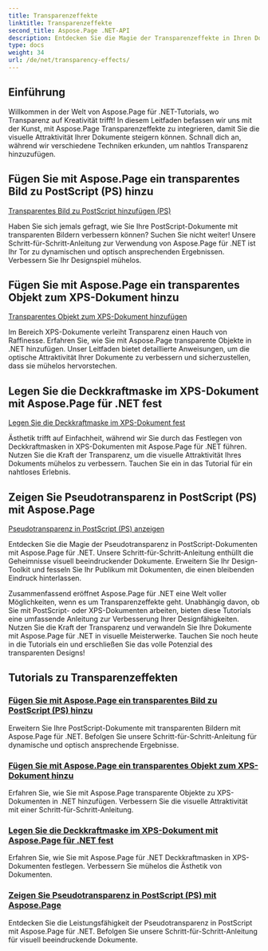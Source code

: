 ```yaml
---
title: Transparenzeffekte
linktitle: Transparenzeffekte
second_title: Aspose.Page .NET-API
description: Entdecken Sie die Magie der Transparenzeffekte in Ihren Dokumenten mit Aspose.Page .NET. Werten Sie Ihr Design mit Schritt-für-Schritt-Anleitungen für atemberaubende visuelle Verbesserungen auf.
type: docs
weight: 34
url: /de/net/transparency-effects/
---
```


## Einführung

Willkommen in der Welt von Aspose.Page für .NET-Tutorials, wo Transparenz auf Kreativität trifft! In diesem Leitfaden befassen wir uns mit der Kunst, mit Aspose.Page Transparenzeffekte zu integrieren, damit Sie die visuelle Attraktivität Ihrer Dokumente steigern können. Schnall dich an, während wir verschiedene Techniken erkunden, um nahtlos Transparenz hinzuzufügen.

## Fügen Sie mit Aspose.Page ein transparentes Bild zu PostScript (PS) hinzu
[Transparentes Bild zu PostScript hinzufügen (PS)](./add-transparent-image-to-postscript-ps/)

Haben Sie sich jemals gefragt, wie Sie Ihre PostScript-Dokumente mit transparenten Bildern verbessern können? Suchen Sie nicht weiter! Unsere Schritt-für-Schritt-Anleitung zur Verwendung von Aspose.Page für .NET ist Ihr Tor zu dynamischen und optisch ansprechenden Ergebnissen. Verbessern Sie Ihr Designspiel mühelos.

## Fügen Sie mit Aspose.Page ein transparentes Objekt zum XPS-Dokument hinzu
[Transparentes Objekt zum XPS-Dokument hinzufügen](./add-transparent-object-to-xps-document/)

Im Bereich XPS-Dokumente verleiht Transparenz einen Hauch von Raffinesse. Erfahren Sie, wie Sie mit Aspose.Page transparente Objekte in .NET hinzufügen. Unser Leitfaden bietet detaillierte Anweisungen, um die optische Attraktivität Ihrer Dokumente zu verbessern und sicherzustellen, dass sie mühelos hervorstechen.

## Legen Sie die Deckkraftmaske im XPS-Dokument mit Aspose.Page für .NET fest
[Legen Sie die Deckkraftmaske im XPS-Dokument fest](./set-opacity-mask-in-xps-document/)

Ästhetik trifft auf Einfachheit, während wir Sie durch das Festlegen von Deckkraftmasken in XPS-Dokumenten mit Aspose.Page für .NET führen. Nutzen Sie die Kraft der Transparenz, um die visuelle Attraktivität Ihres Dokuments mühelos zu verbessern. Tauchen Sie ein in das Tutorial für ein nahtloses Erlebnis.

## Zeigen Sie Pseudotransparenz in PostScript (PS) mit Aspose.Page
[Pseudotransparenz in PostScript (PS) anzeigen](./show-pseudo-transparency-in-postscript-ps/)

Entdecken Sie die Magie der Pseudotransparenz in PostScript-Dokumenten mit Aspose.Page für .NET. Unsere Schritt-für-Schritt-Anleitung enthüllt die Geheimnisse visuell beeindruckender Dokumente. Erweitern Sie Ihr Design-Toolkit und fesseln Sie Ihr Publikum mit Dokumenten, die einen bleibenden Eindruck hinterlassen.

Zusammenfassend eröffnet Aspose.Page für .NET eine Welt voller Möglichkeiten, wenn es um Transparenzeffekte geht. Unabhängig davon, ob Sie mit PostScript- oder XPS-Dokumenten arbeiten, bieten diese Tutorials eine umfassende Anleitung zur Verbesserung Ihrer Designfähigkeiten. Nutzen Sie die Kraft der Transparenz und verwandeln Sie Ihre Dokumente mit Aspose.Page für .NET in visuelle Meisterwerke. Tauchen Sie noch heute in die Tutorials ein und erschließen Sie das volle Potenzial des transparenten Designs!
## Tutorials zu Transparenzeffekten
### [Fügen Sie mit Aspose.Page ein transparentes Bild zu PostScript (PS) hinzu](./add-transparent-image-to-postscript-ps/)
Erweitern Sie Ihre PostScript-Dokumente mit transparenten Bildern mit Aspose.Page für .NET. Befolgen Sie unsere Schritt-für-Schritt-Anleitung für dynamische und optisch ansprechende Ergebnisse.
### [Fügen Sie mit Aspose.Page ein transparentes Objekt zum XPS-Dokument hinzu](./add-transparent-object-to-xps-document/)
Erfahren Sie, wie Sie mit Aspose.Page transparente Objekte zu XPS-Dokumenten in .NET hinzufügen. Verbessern Sie die visuelle Attraktivität mit einer Schritt-für-Schritt-Anleitung.
### [Legen Sie die Deckkraftmaske im XPS-Dokument mit Aspose.Page für .NET fest](./set-opacity-mask-in-xps-document/)
Erfahren Sie, wie Sie mit Aspose.Page für .NET Deckkraftmasken in XPS-Dokumenten festlegen. Verbessern Sie mühelos die Ästhetik von Dokumenten.
### [Zeigen Sie Pseudotransparenz in PostScript (PS) mit Aspose.Page](./show-pseudo-transparency-in-postscript-ps/)
Entdecken Sie die Leistungsfähigkeit der Pseudotransparenz in PostScript mit Aspose.Page für .NET. Befolgen Sie unsere Schritt-für-Schritt-Anleitung für visuell beeindruckende Dokumente.